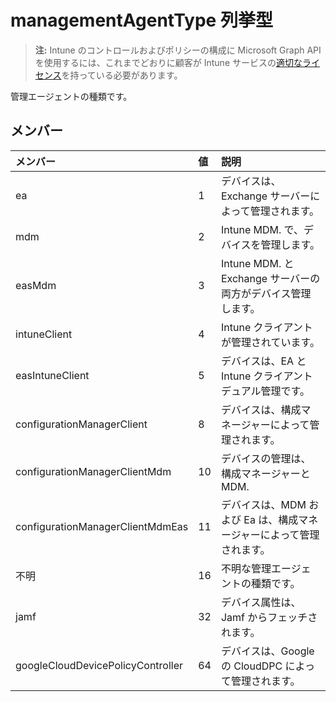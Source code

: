 # <a name="managementagenttype-enum-type"></a>managementAgentType 列挙型

> **注:** Intune のコントロールおよびポリシーの構成に Microsoft Graph API を使用するには、これまでどおりに顧客が Intune サービスの[適切なライセンス](https://go.microsoft.com/fwlink/?linkid=839381)を持っている必要があります。

管理エージェントの種類です。
## <a name="members"></a>メンバー
|メンバー|値|説明|
|:---|:---|:---|
|ea|1|デバイスは、Exchange サーバーによって管理されます。|
|mdm|2|Intune MDM. で、デバイスを管理します。|
|easMdm|3|Intune MDM. と Exchange サーバーの両方がデバイス管理します。|
|intuneClient|4|Intune クライアントが管理されています。|
|easIntuneClient|5|デバイスは、EA と Intune クライアント デュアル管理です。|
|configurationManagerClient|8|デバイスは、構成マネージャーによって管理されます。|
|configurationManagerClientMdm|10|デバイスの管理は、構成マネージャーと MDM.|
|configurationManagerClientMdmEas|11|デバイスは、MDM および Ea は、構成マネージャーによって管理されます。|
|不明|16|不明な管理エージェントの種類です。|
|jamf|32|デバイス属性は、Jamf からフェッチされます。|
|googleCloudDevicePolicyController|64|デバイスは、Google の CloudDPC によって管理されます。|



